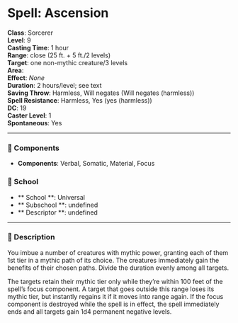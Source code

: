 
# Spell: Ascension
**Class**: Sorcerer  
**Level**: 9  
**Casting Time**: 1 hour  
**Range**: close (25 ft. + 5 ft./2 levels)  
**Target**: one non-mythic creature/3 levels  
**Area**:   
**Effect**: _None_  
**Duration**: 2 hours/level; see text  
**Saving Throw**: Harmless, Will negates (Will negates (harmless))  
**Spell Resistance**: Harmless, Yes (yes (harmless))  
**DC**: 19  
**Caster Level**: 1  
**Spontaneous**: Yes

---

### 🔮 Components
- **Components**: Verbal, Somatic, Material, Focus

### 🏫 School
- ** School **: Universal
- ** Subschool **: undefined
- ** Descriptor **: undefined
---

### 📜 Description
You imbue a number of creatures with mythic power, granting each of them 1st tier in a mythic path of its choice. The creatures immediately gain the benefits of their chosen paths. Divide the duration evenly among all targets.

The targets retain their mythic tier only while they’re within 100 feet of the spell’s focus component. A target that goes outside this range loses its mythic tier, but instantly regains it if it moves into range again. If the focus component is destroyed while the spell is in effect, the spell immediately ends and all targets gain 1d4 permanent negative levels.
